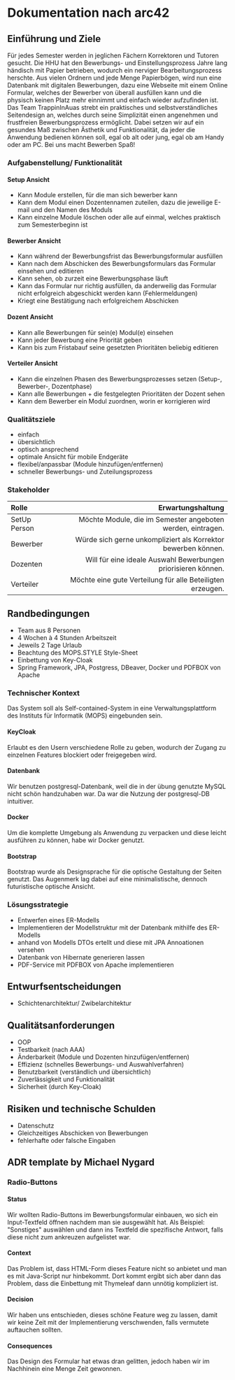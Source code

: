 # Dokumentation nach arc42

## Einführung und Ziele
Für jedes Semester werden in jeglichen Fächern Korrektoren und Tutoren gesucht. Die HHU hat den Bewerbungs- und Einstellungsprozess Jahre lang händisch mit Papier betrieben, wodurch ein nerviger Bearbeitungsprozess herschte. Aus vielen Ordnern und jede Menge Papierbögen, wird nun eine Datenbank mit digitalen Bewerbungen, dazu eine Webseite mit einem Online Formular, welches der Bewerber von überall ausfüllen kann und die physisch keinen Platz mehr einnimmt und einfach wieder aufzufinden ist.
Das Team TrappinInAuas strebt ein praktisches und selbstverständliches Seitendesign an, welches durch seine Simplizität einen angenehmen und frustfreien Bewerbungsprozess ermöglicht. Dabei setzen wir auf ein gesundes Maß zwischen Ästhetik und Funktionalität, da jeder die Anwendung bedienen können soll, egal ob alt oder jung, egal ob am Handy oder am PC. Bei uns macht Bewerben Spaß!

### Aufgabenstellung/ Funktionalität

#### Setup Ansicht
- Kann Module erstellen, für die man sich bewerber kann
- Kann dem Modul einen Dozentennamen zuteilen, dazu die jeweilige E-mail und den Namen des Moduls
- Kann einzelne Module löschen oder alle auf einmal, welches praktisch zum Semesterbeginn ist
#### Bewerber Ansicht
- Kann während der Bewerbungsfrist das Bewerbungsformular ausfüllen
- Kann nach dem Abschicken des Bewerbungsformulars das Formular einsehen und editieren
- Kann sehen, ob zurzeit eine Bewerbungsphase läuft
- Kann das Formular nur richtig ausfüllen, da anderweilig das Formular nicht erfolgreich abgeschickt werden kann (Fehlermeldungen)
- Kriegt eine Bestätigung nach erfolgreichem Abschicken
#### Dozent Ansicht
- Kann alle Bewerbungen für sein(e) Modul(e) einsehen
- Kann jeder Bewerbung eine Priorität geben
- Kann bis zum Fristabauf seine gesetzten Prioritäten beliebig editieren
#### Verteiler Ansicht
- Kann die einzelnen Phasen des Bewerbungsprozesses setzen (Setup-, Bewerber-, Dozentphase)
- Kann alle Bewerbungen + die festgelegten Prioritäten der Dozent sehen
- Kann dem Bewerber ein Modul zuordnen, worin er korrigieren wird
### Qualitätsziele
- einfach
- übersichtlich
- optisch ansprechend
- optimale Ansicht für mobile Endgeräte
- flexibel/anpassbar (Module hinzufügen/entfernen)
- schneller Bewerbungs- und Zuteilungsprozess
### Stakeholder


| Rolle        | Erwartungshaltung |
|:-------------|--------:|
| SetUp Person |Möchte Module, die im Semester angeboten werden, eintragen.       |
| Bewerber     |Würde sich gerne unkompliziert als Korrektor bewerben können.         |
| Dozenten     |Will für eine ideale Auswahl Bewerbungen priorisieren können.         |
| Verteiler    |Möchte eine gute Verteilung für alle Beteiligten erzeugen.        |

## Randbedingungen
- Team aus 8 Personen
- 4 Wochen à 4 Stunden Arbeitszeit
- Jeweils 2 Tage Urlaub
- Beachtung des MOPS.STYLE Style-Sheet
- Einbettung von Key-Cloak
- Spring Framework, JPA, Postgress, DBeaver, Docker und PDFBOX von Apache

### Technischer Kontext

Das System soll als Self-contained-System in eine Verwaltungsplattform 
des Instituts für Informatik (MOPS) eingebunden sein.
#### KeyCloak
Erlaubt es den Usern verschiedene Rolle zu geben, wodurch der Zugang zu einzelnen Features blockiert oder freigegeben wird.
#### Datenbank
Wir benutzen postgresql-Datenbank, weil die in der übung genutzte MySQL nicht schön handzuhaben war. Da war die Nutzung der postgresql-DB intuitiver.
#### Docker
Um die komplette Umgebung als Anwendung zu verpacken und diese leicht ausführen zu können, habe wir Docker genutzt.
#### Bootstrap
Bootstrap wurde als Designsprache für die optische Gestaltung der Seiten genutzt. Das Augenmerk lag dabei auf eine minimalistische, dennoch futuristische optische Ansicht.
### Lösungsstrategie
- Entwerfen eines ER-Modells
- Implementieren der Modellstruktur mit der Datenbank mithilfe des ER-Modells
- anhand von Modells DTOs ertellt und diese mit JPA Annoationen versehen
- Datenbank von Hibernate generieren lassen
- PDF-Service mit PDFBOX von Apache implementieren


## Entwurfsentscheidungen


- Schichtenarchitektur/ Zwibelarchitektur

## Qualitätsanforderungen 

- OOP
- Testbarkeit (nach AAA)
- Änderbarkeit (Module und Dozenten hinzufügen/entfernen)
- Effizienz (schnelles Bewerbungs- und Auswahlverfahren)
- Benutzbarkeit (verständlich und übersichtlich)
- Zuverlässigkeit und Funktionalität 
- Sicherheit (durch Key-Cloak)

## Risiken und technische Schulden


- Datenschutz
- Gleichzeitiges Abschicken von Bewerbungen
- fehlerhafte oder falsche Eingaben

## ADR template by Michael Nygard
### Radio-Buttons
#### Status
Wir wollten Radio-Buttons im Bewerbungsformular einbauen, wo sich ein Input-Textfeld öffnen nachdem man sie ausgewählt hat. Als Beispiel: "Sonstiges" auswählen und dann ins Textfeld die spezifische Antwort, falls diese nicht zum ankreuzen aufgelistet war.
#### Context
Das Problem ist, dass HTML-Form dieses Feature nicht so anbietet und man es mit Java-Script nur hinbekommt. Dort kommt ergibt sich aber dann das Problem, dass die Einbettung mit Thymeleaf dann unnötig kompliziert ist.
#### Decision
Wir haben uns entschieden, dieses schöne Feature weg zu lassen, damit wir keine Zeit mit der Implementierung verschwenden, falls vermutete auftauchen sollten.
#### Consequences
Das Design des Formular hat etwas dran gelitten, jedoch haben wir im Nachhinein eine Menge Zeit gewonnen.
